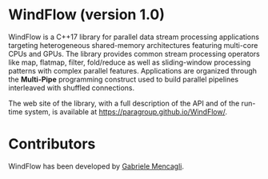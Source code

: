 # WindFlow (version 1.0)
WindFlow is a C++17 library for parallel data stream processing applications targeting heterogeneous shared-memory architectures featuring multi-core CPUs and GPUs. The library provides common stream processing operators like map, flatmap, filter, fold/reduce as well as sliding-window processing patterns with complex parallel features. Applications are organized through the <b>Multi-Pipe</b> programming construct used to build parallel pipelines interleaved with shuffled connections.

The web site of the library, with a full description of the API and of the run-time system, is available at https://paragroup.github.io/WindFlow/.

# Contributors
WindFlow has been developed by [Gabriele Mencagli](mailto:mencagli@di.unipi.it).
